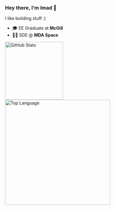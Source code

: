 ### Hey there, I'm Imad 👋

I like building stuff :)

- 🎓 EE Graduate at **McGill** 
- 👨‍💼 SDE @ **MDA Space**

<div>
<a href="https://github.com/anuraghazra/github-readme-stats?tab=readme-ov-file#github-stats-card"><img height="190" align="center" alt="GitHub Stats" src="https://github-readme-stats.vercel.app/api?username=grandiser&show_icons=true&custom_title=GitHub+Statistics&title_color=cba6f7&theme=catppuccin_mocha&border_color=45475a"/></a>
<a href="https://github.com/anuraghazra/github-readme-stats?tab=readme-ov-file#top-languages-card"><img width="345" align="center" alt="Top Language" src="https://github-readme-stats.vercel.app/api/top-langs/?username=grandiser&layout=compact&title_color=cba6f7&theme=catppuccin_mocha&border_color=45475a"/></a>
</div>
